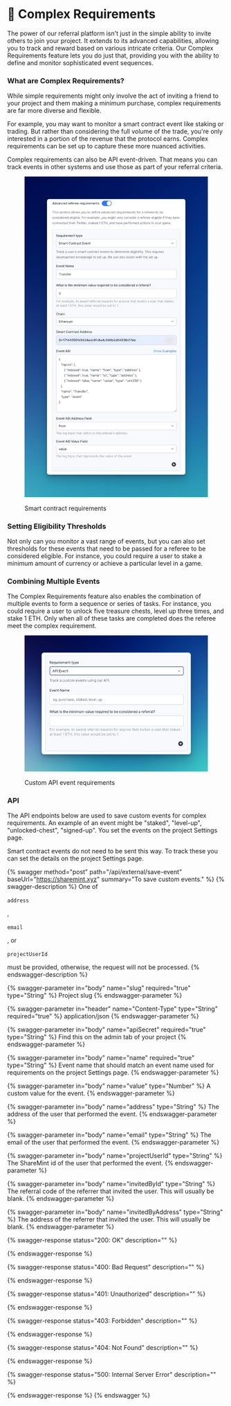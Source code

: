 # 🎰 Complex Requirements

The power of our referral platform isn't just in the simple ability to invite others to join your project. It extends to its advanced capabilities, allowing you to track and reward based on various intricate criteria. Our Complex Requirements feature lets you do just that, providing you with the ability to define and monitor sophisticated event sequences.

### What are Complex Requirements?

While simple requirements might only involve the act of inviting a friend to your project and them making a minimum purchase, complex requirements are far more diverse and flexible.

For example, you may want to monitor a smart contract event like staking or trading. But rather than considering the full volume of the trade, you're only interested in a portion of the revenue that the protocol earns. Complex requirements can be set up to capture these more nuanced activities.

Complex requirements can also be API event-driven. That means you can track events in other systems and use those as part of your referral criteria.

<figure><img src="../.gitbook/assets/CleanShot 2023-06-15 at 00.23.51.png" alt=""><figcaption><p>Smart contract requirements</p></figcaption></figure>

### Setting Eligibility Thresholds

Not only can you monitor a vast range of events, but you can also set thresholds for these events that need to be passed for a referee to be considered eligible. For instance, you could require a user to stake a minimum amount of currency or achieve a particular level in a game.

### Combining Multiple Events

The Complex Requirements feature also enables the combination of multiple events to form a sequence or series of tasks. For instance, you could require a user to unlock five treasure chests, level up three times, and stake 1 ETH. Only when all of these tasks are completed does the referee meet the complex requirement.

<figure><img src="../.gitbook/assets/CleanShot 2023-06-15 at 00.21.52.png" alt=""><figcaption><p>Custom API event requirements</p></figcaption></figure>

### API

The API endpoints below are used to save custom events for complex requirements. An example of an event might be "staked", "level-up", "unlocked-chest", "signed-up". You set the events on the project Settings page.

Smart contract events do not need to be sent this way. To track these you can set the details on the project Settings page.

{% swagger method="post" path="/api/external/save-event" baseUrl="https://sharemint.xyz" summary="To save custom events." %}
{% swagger-description %}
One of 

`address`

, 

`email`

, or 

`projectUserId`

 must be provided, otherwise, the request will not be processed.
{% endswagger-description %}

{% swagger-parameter in="body" name="slug" required="true" type="String" %}
Project slug
{% endswagger-parameter %}

{% swagger-parameter in="header" name="Content-Type" type="String" required="true" %}
application/json
{% endswagger-parameter %}

{% swagger-parameter in="body" name="apiSecret" required="true" type="String" %}
Find this on the admin tab of your project
{% endswagger-parameter %}

{% swagger-parameter in="body" name="name" required="true" type="String" %}
Event name that should match an event name used for requirements on the project Settings page.
{% endswagger-parameter %}

{% swagger-parameter in="body" name="value" type="Number" %}
A custom value for the event.
{% endswagger-parameter %}

{% swagger-parameter in="body" name="address" type="String" %}
The address of the user that performed the event.
{% endswagger-parameter %}

{% swagger-parameter in="body" name="email" type="String" %}
The email of the user that performed the event.
{% endswagger-parameter %}

{% swagger-parameter in="body" name="projectUserId" type="String" %}
The ShareMint id of the user that performed the event.
{% endswagger-parameter %}

{% swagger-parameter in="body" name="invitedById" type="String" %}
The referral code of the referrer that invited the user. This will usually be blank.
{% endswagger-parameter %}

{% swagger-parameter in="body" name="invitedByAddress" type="String" %}
The address of the referrer that invited the user. This will usually be blank.
{% endswagger-parameter %}

{% swagger-response status="200: OK" description="" %}

{% endswagger-response %}

{% swagger-response status="400: Bad Request" description="" %}

{% endswagger-response %}

{% swagger-response status="401: Unauthorized" description="" %}

{% endswagger-response %}

{% swagger-response status="403: Forbidden" description="" %}

{% endswagger-response %}

{% swagger-response status="404: Not Found" description="" %}

{% endswagger-response %}

{% swagger-response status="500: Internal Server Error" description="" %}

{% endswagger-response %}
{% endswagger %}
